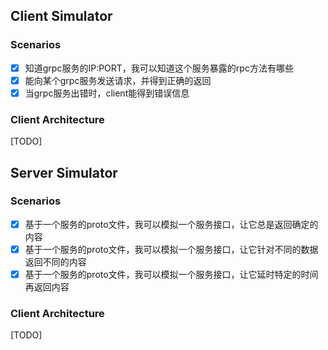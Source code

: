 ## Client Simulator

### Scenarios

- [x] 知道grpc服务的IP:PORT，我可以知道这个服务暴露的rpc方法有哪些
- [x] 能向某个grpc服务发送请求，并得到正确的返回
- [x] 当grpc服务出错时，client能得到错误信息

### Client Architecture

[TODO]

## Server Simulator

### Scenarios

- [x] 基于一个服务的proto文件，我可以模拟一个服务接口，让它总是返回确定的内容
- [x] 基于一个服务的proto文件，我可以模拟一个服务接口，让它针对不同的数据返回不同的内容
- [x] 基于一个服务的proto文件，我可以模拟一个服务接口，让它延时特定的时间再返回内容

### Client Architecture

[TODO]

